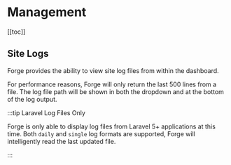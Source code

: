 # Management

[[toc]]

## Site Logs

Forge provides the ability to view site log files from within the dashboard.

For performance reasons, Forge will only return the last 500 lines from a file. The log file path will be shown in both the dropdown and at the bottom of the log output.

:::tip Laravel Log Files Only

Forge is only able to display log files from Laravel 5+ applications at this time. Both `daily` and `single` log formats are supported, Forge will intelligently read the last updated file.

:::
